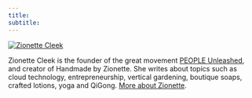 ```yaml
---
title: 
subtitle:
---
```

[![Zionette Cleek](/img/ZionettePhoto.png)](https://cloud4z2.com)

Zionette Cleek is the founder of the great movement [PEOPLE Unleashed](/talks/adirondack/), and creator of Handmade by Zionette. She writes about topics
such as cloud technology, entrepreneurship, vertical gardening, boutique soaps, crafted lotions, yoga and QiGong. 
[More about Zionette](/slides/).
